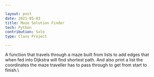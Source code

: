 ```yaml
---

layout: post
date: 2021-05-03
title: Maze Solution Finder
tech: Python
contribution: Solo
type: Class Project

---
```


A function that travels through a maze built from lists to add edges that when fed into Dijkstra will find shortest path. And also print a list the coordinates the maze traveller has to pass through to get from start to finish.\

